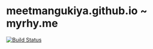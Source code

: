 # meetmangukiya.github.io ~ myrhy.me

[![Build Status](https://travis-ci.org/meetmangukiya/meetmangukiya.github.io.svg?branch=src)](https://travis-ci.org/meetmangukiya/meetmangukiya.github.io)

